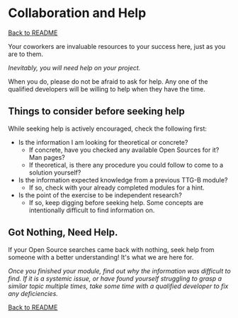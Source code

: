 # Collaboration and Help

[Back to README](README.md)

Your coworkers are invaluable resources to your success here, just as you are to them. 

_Inevitably, you will need help on your project._

When you do, please do not be afraid to ask for help. 
Any one of the qualified developers will be willing to help when they have the time.

## Things to consider before seeking help

While seeking help is actively encouraged, check the following first:
- Is the information I am looking for theoretical or concrete?
    - If concrete, have you checked any available Open Sources for it? Man pages?
    - If theoretical, is there any procedure you could follow to come to a solution yourself?
- Is the information expected knowledge from a previous TTG-B module?
    - If so, check with your already completed modules for a hint.
- Is the point of the exercise to be independent research?
    - If so, keep digging before seeking help. Some concepts are intentionally difficult to find information on.

## Got Nothing, Need Help.

If your Open Source searches came back with nothing, seek help from someone with a better understanding! It's what we are here for.

_Once you finished your module, find out why the information was difficult to find. If it is a systemic issue, or have found yourself struggling to grasp a similar topic multiple times, take some time with a qualified developer to fix any deficiencies._

[Back to README](README.md)